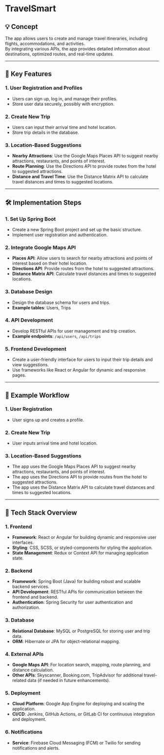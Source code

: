 # TravelSmart

## 💡 Concept  
The app allows users to create and manage travel itineraries, including flights, accommodations, and activities.  
By integrating various APIs, the app provides detailed information about destinations, optimized routes, and real-time updates.

---

## 🔑 Key Features

### 1. User Registration and Profiles  
* Users can sign up, log in, and manage their profiles.  
* Store user data securely, possibly with encryption.

### 2. Create New Trip  
* Users can input their arrival time and hotel location.  
* Store trip details in the database.

### 3. Location-Based Suggestions  
* **Nearby Attractions**: Use the Google Maps Places API to suggest nearby attractions, restaurants, and points of interest.  
* **Route Planning**: Use the Directions API to provide routes from the hotel to suggested attractions.  
* **Distance and Travel Time**: Use the Distance Matrix API to calculate travel distances and times to suggested locations.

---

## 🛠 Implementation Steps

### 1. Set Up Spring Boot  
* Create a new Spring Boot project and set up the basic structure.  
* Implement user registration and authentication.

### 2. Integrate Google Maps API  
* **Places API**: Allow users to search for nearby attractions and points of interest based on their hotel location.  
* **Directions API**: Provide routes from the hotel to suggested attractions.  
* **Distance Matrix API**: Calculate travel distances and times to suggested locations.

### 3. Database Design  
* Design the database schema for users and trips.  
* **Example tables**: Users, Trips

### 4. API Development  
* Develop RESTful APIs for user management and trip creation.  
* **Example endpoints**: `/api/users`, `/api/trips`

### 5. Frontend Development  
* Create a user-friendly interface for users to input their trip details and view suggestions.  
* Use frameworks like React or Angular for dynamic and responsive pages.

---

## 🧭 Example Workflow

### 1. User Registration  
* User signs up and creates a profile.

### 2. Create New Trip  
* User inputs arrival time and hotel location.

### 3. Location-Based Suggestions  
* The app uses the Google Maps Places API to suggest nearby attractions, restaurants, and points of interest.  
* The app uses the Directions API to provide routes from the hotel to suggested attractions.  
* The app uses the Distance Matrix API to calculate travel distances and times to suggested locations.

---

## 🚀 Tech Stack Overview

### 1. Frontend  
* **Framework**: React or Angular for building dynamic and responsive user interfaces.  
* **Styling**: CSS, SCSS, or styled-components for styling the application.  
* **State Management**: Redux or Context API for managing application state.

### 2. Backend  
* **Framework**: Spring Boot (Java) for building robust and scalable backend services.  
* **API Development**: RESTful APIs for communication between the frontend and backend.  
* **Authentication**: Spring Security for user authentication and authorization.

### 3. Database  
* **Relational Database**: MySQL or PostgreSQL for storing user and trip data.  
* **ORM**: Hibernate or JPA for object-relational mapping.

### 4. External APIs  
* **Google Maps API**: For location search, mapping, route planning, and distance calculation.  
* **Other APIs**: Skyscanner, Booking.com, TripAdvisor for additional travel-related data (if needed in future enhancements).

### 5. Deployment  
* **Cloud Platform**: Google App Engine for deploying and scaling the application.  
* **CI/CD**: Jenkins, GitHub Actions, or GitLab CI for continuous integration and deployment.

### 6. Notifications  
* **Service**: Firebase Cloud Messaging (FCM) or Twilio for sending notifications and alerts.
